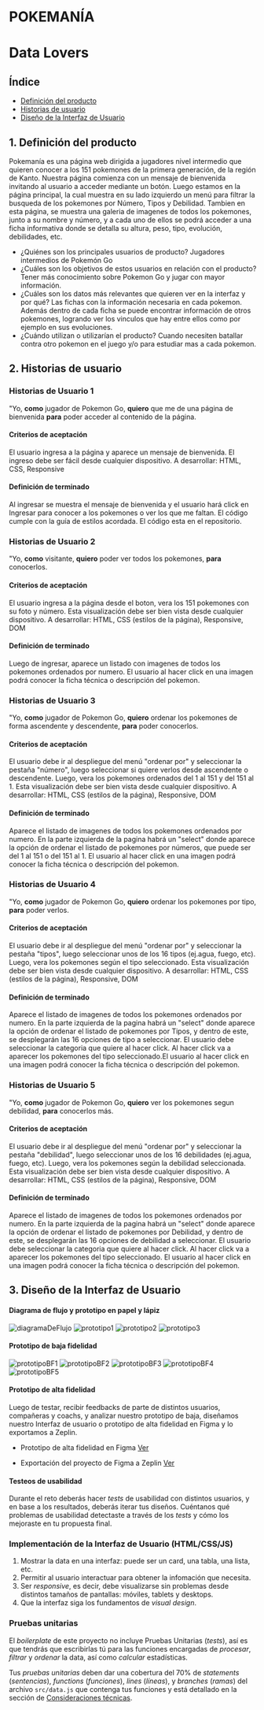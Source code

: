 # POKEMANÍA
# Data Lovers

## Índice

* [Definición del producto](#1-definición-del-producto)
* [Historias de usuario](#2-historias-de-usuario)
* [Diseño de la Interfaz de Usuario](#3-Diseño-de-la-Interfaz-de-Usuario)

## 1. Definición del producto

Pokemanía es una página web dirigida a jugadores nivel intermedio que quieren conocer a los 151 pokemones de la primera generación, de la región de Kanto. Nuestra página comienza con un mensaje de bienvenida invitando al usuario a acceder mediante un botón. Luego estamos en la página principal, la cual muestra en su lado izquierdo un menú para filtrar la busqueda de los pokemones por Número, Tipos y Debilidad. Tambien en esta página, se muestra una galeria de imagenes de todos los pokemones, junto a su nombre y número, y a cada uno de ellos se podrá acceder a una ficha informativa donde se detalla su altura, peso, tipo, evolución, debilidades, etc. 

* ¿Quiénes son los principales usuarios de producto? Jugadores intermedios de Pokemón Go
* ¿Cuáles son los objetivos de estos usuarios en relación con el producto? Tener más conocimiento sobre Pokemon Go y jugar con mayor información.
* ¿Cuáles son los datos más relevantes que quieren ver en la interfaz y por qué? Las fichas con la información necesaria en cada pokemon. Además dentro de cada ficha se puede encontrar información de otros pokemones, logrando ver los vinculos que hay entre ellos como por ejemplo en sus evoluciones.
* ¿Cuándo utilizan o utilizarían el producto? Cuando necesiten batallar contra otro pokemon en el juego y/o para estudiar mas a cada pokemon.

## 2. Historias de usuario

### Historias de Usuario 1 ### 
"Yo, **como** jugador de Pokemon Go, **quiero** que me de una página de bienvenida **para** poder acceder al contenido de la página.

#### Criterios de aceptación ####
El usuario ingresa a la página y aparece un mensaje de bienvenida. El ingreso debe ser fácil desde cualquier dispositivo.
A desarrollar: HTML, CSS, Responsive

#### Definición de terminado ####
Al ingresar se muestra el mensaje de bienvenida y el usuario hará click en Ingresar para conocer a los pokemones o ver los que me faltan.
El código cumple con la guía de estilos acordada.
El código esta en el repositorio.

### Historias de Usuario 2 ### 
"Yo, **como** visitante, **quiero** poder ver todos los pokemones, **para** conocerlos.

#### Criterios de aceptación ####
El usuario ingresa a la página desde el boton, vera los 151 pokemones con su foto y número. Esta visualización debe ser bien vista desde cualquier dispositivo.
A desarrollar: HTML, CSS (estilos de la página), Responsive, DOM 

#### Definición de terminado ####
Luego de ingresar, aparece un listado con imagenes de todos los pokemones ordenados por numero. El usuario al hacer click en una imagen podrá conocer la ficha técnica o descripción del pokemon.

### Historias de Usuario 3 ### 
"Yo, **como** jugador de Pokemon Go, **quiero** ordenar los pokemones de forma ascendente y descendente, **para** poder conocerlos.

#### Criterios de aceptación ####
El usuario debe ir al despliegue del menú "ordenar por" y seleccionar la pestaña "número", luego seleccionar si quiere verlos desde ascendente o descendente. Luego, vera los pokemones ordenados del 1 al 151 y del 151 al 1. Esta visualización debe ser bien vista desde cualquier dispositivo. 
A desarrollar: HTML, CSS (estilos de la página), Responsive, DOM 

#### Definición de terminado ####
Aparece el listado de imagenes de todos los pokemones ordenados por numero. En la parte izquierda de la pagina habrá un "select" donde aparece la opción de ordenar el listado de pokemones por números, que puede ser del 1 al 151 o del 151 al 1. El usuario al hacer click en una imagen podrá conocer la ficha técnica o descripción del pokemon.

### Historias de Usuario 4 ### 
"Yo, **como** jugador de Pokemon Go, **quiero** ordenar los pokemones por tipo, **para** poder verlos.

#### Criterios de aceptación ####
El usuario debe ir al despliegue del menú "ordenar por" y seleccionar la pestaña "tipos", luego seleccionar unos de los 16 tipos (ej.agua, fuego, etc). Luego, vera los pokemones según el tipo seleccionado. Esta visualización debe ser bien vista desde cualquier dispositivo. 
A desarrollar: HTML, CSS (estilos de la página), Responsive, DOM 

#### Definición de terminado ####
Aparece el listado de imagenes de todos los pokemones ordenados por numero. En la parte izquierda de la pagina habrá un "select" donde aparece la opción de ordenar el listado de pokemones por Tipos, y dentro de este, se desplegarán las 16 opciones de tipo a seleccionar. El usuario debe seleccionar la categoria que quiere al hacer click. Al hacer click va a aparecer los pokemones del tipo seleccionado.El usuario al hacer click en una imagen podrá conocer la ficha técnica o descripción del pokemon.

### Historias de Usuario 5 ### 
"Yo, **como** jugador de Pokemon Go, **quiero** ver los pokemones segun debilidad, **para** conocerlos más.

#### Criterios de aceptación ####
El usuario debe ir al despliegue del menú "ordenar por" y seleccionar la pestaña "debilidad", luego seleccionar unos de los 16 debilidades (ej.agua, fuego, etc). Luego, vera los pokemones según la debilidad seleccionada. Esta visualización debe ser bien vista desde cualquier dispositivo. 
A desarrollar: HTML, CSS (estilos de la página), Responsive, DOM 

#### Definición de terminado ####
Aparece el listado de imagenes de todos los pokemones ordenados por numero. En la parte izquierda de la pagina habrá un "select" donde aparece la opción de ordenar el listado de pokemones por Debilidad, y dentro de este, se desplegarán las 16 opciones de debilidad a seleccionar. El usuario debe seleccionar la categoria que quiere al hacer click. Al hacer click va a aparecer los pokemones del tipo seleccionado. El usuario al hacer click en una imagen podrá conocer la ficha técnica o descripción del pokemon.

## 3. Diseño de la Interfaz de Usuario

#### Diagrama de flujo y prototipo en papel y lápiz

![diagramaDeFlujo](/prototipados/diagramaFlujo.JPG)
![prototipo1](/prototipados/P1.JPG)
![prototipo2](/prototipados/P2.JPG)
![prototipo3](/prototipados/P3.JPG)

#### Prototipo de baja fidelidad

![prototipoBF1](/prototipados/PBF1.jpg)
![prototipoBF2](/prototipados/PBF2.jpg)
![prototipoBF3](/prototipados/PBF3.jpg)
![prototipoBF4](/prototipados/PBF4.jpg)
![prototipoBF5](/prototipados/PBF5.jpg)

#### Prototipo de alta fidelidad

Luego de testar, recibir feedbacks de parte de distintos usuarios, compañeras y coachs, y analizar nuestro prototipo de baja, diseñamos nuestro Interfaz de usuario o prototipo de alta fidelidad en Figma y lo exportamos a Zeplin.

* Prototipo de alta fidelidad en Figma
[Ver](https://www.figma.com/proto/Z6L6zbXb7gPZTlqnzQcUTO/Untitled?node-id=37%3A5&scaling=min-zoom)

* Exportación del proyecto de Figma a Zeplin
[Ver](https://zpl.io/aB0kdeQ)

#### Testeos de usabilidad

Durante el reto deberás hacer _tests_ de usabilidad con distintos usuarios, y
en base a los resultados, deberás iterar tus diseños. Cuéntanos
qué problemas de usabilidad detectaste a través de los _tests_ y cómo los
mejoraste en tu propuesta final.

### Implementación de la Interfaz de Usuario (HTML/CSS/JS)

1. Mostrar la data en una interfaz: puede ser un card, una tabla, una lista,
   etc.
2. Permitir al usuario interactuar para obtener la infomación que necesita.
3. Ser _responsive_, es decir, debe visualizarse sin problemas desde distintos
   tamaños de pantallas: móviles, tablets y desktops.
4. Que la interfaz siga los fundamentos de _visual design_.

### Pruebas unitarias

El _boilerplate_ de este proyecto no incluye Pruebas Unitarias (_tests_), así es
que  tendrás que escribirlas tú para las funciones encargadas de  _procesar_,
_filtrar_ y _ordenar_ la data, así como _calcular_ estadísticas.

Tus _pruebas unitarias_ deben dar una cobertura del 70% de _statements_
(_sentencias_), _functions_ (_funciones_), _lines_ (_líneas_), y _branches_
(_ramas_) del archivo `src/data.js` que contenga tus funciones y está detallado
en la sección de [Consideraciones técnicas](#srcdatajs).



